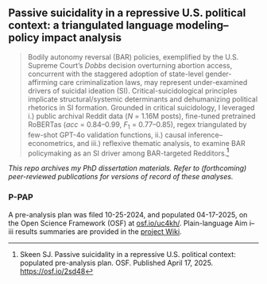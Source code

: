 ## Passive suicidality in a repressive U.S. political context: a triangulated language modeling–policy impact analysis

> Bodily autonomy reversal (BAR) policies, exemplified by the U.S. Supreme Court’s _Dobbs_ decision overturning abortion access, concurrent with the staggered adoption of state-level gender-affirming care criminalization laws, may represent under-examined drivers of suicidal ideation (SI). Critical-suicidological principles implicate structural/systemic determinants and dehumanizing political rhetorics in SI formation. Grounded in critical suicidology, I leveraged i.) public archival Reddit data ($N$ = 1.16M posts), fine-tuned pretrained RoBERTas ($acc$ = 0.84–0.99, $F_1$ = 0.77–0.85), regex triangulated by few-shot GPT-4o validation functions, ii.) causal inference–econometrics, and iii.) reflexive thematic analysis, to examine BAR policymaking as an SI driver among BAR-targeted Redditors.[^1]

_This repo archives my PhD dissertation materials. Refer to (forthcoming) peer-reviewed publications for versions of record of these analyses._

### P-PAP

A pre-analysis plan was filed 10-25-2024, and populated 04-17-2025, on the Open Science Framework (OSF) at [osf.io/uc4kh/](https://osf.io/uc4kh/). Plain-language Aim i–iii results summaries are provided in the [project Wiki](https://osf.io/z2wra/wiki/home/).

[^1]: Skeen SJ. Passive suicidality in a repressive U.S. political context: populated pre-analysis plan. OSF. Published April 17, 2025. https://osf.io/2sd48 
